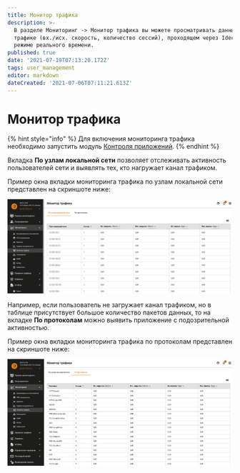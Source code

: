 ```yaml
---
title: Монитор трафика
description: >-
  В разделе Мониторинг -> Монитор трафика вы можете просматривать данные о
  трафике (вх./исх. скорость, количество сессий), проходящем через Ideco UTM в
  режиме реального времени.
published: true
date: '2021-07-19T07:13:20.172Z'
tags: user_management
editor: markdown
dateCreated: '2021-07-06T07:11:21.613Z'
---
```


# Монитор трафика

{% hint style="info" %}
Для включения мониторинга трафика необходимо запустить модуль [Контроля приложений](../access-rules/application-control.md). 
{% endhint %}

Вкладка **По узлам локальной сети** позволяет отслеживать активность пользователей сети и выявлять тех, кто нагружает канал трафиком.

Пример окна вкладки мониторинга трафика по узлам локальной сети представлен на скриншоте ниже:

![](../.gitbook/assets/monitor_local_network.png)

Например, если пользователь не загружает канал трафиком, но в таблице присутствует большое количество пакетов данных, то на вкладке **По протоколам** можно выявить приложение с подозрительной активностью.

Пример окна вкладки мониторинга трафика по протоколам представлен на скриншоте ниже:

![](../.gitbook/assets/monitor_prot.png)


